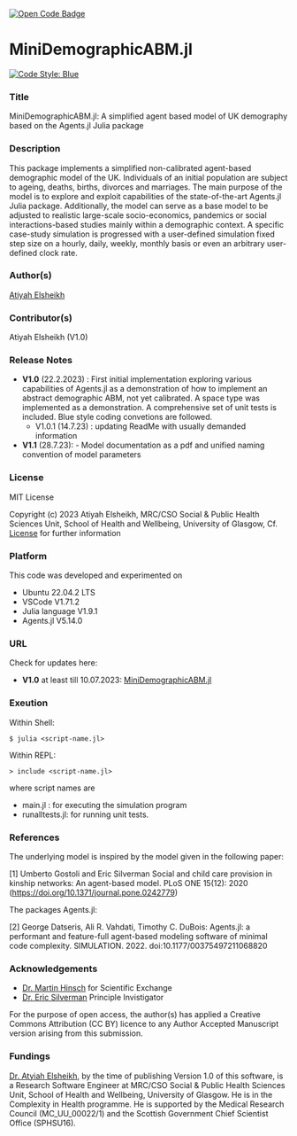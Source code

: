[![Open Code Badge](https://www.comses.net/static/images/icons/open-code-badge.png)](https://www.comses.net/codebases/e4727972-7bf7-4a30-9682-5c366e2ae067/releases/1.1.0/)

# MiniDemographicABM.jl 
[![Code Style: Blue](https://img.shields.io/badge/code%20style-blue-4495d1.svg)](https://github.com/invenia/BlueStyle)

### Title 
MiniDemographicABM.jl: A simplified agent based model of UK demography based on the Agents.jl Julia package   

### Description

This package implements a simplified non-calibrated agent-based demographic model of the UK. Individuals of an initial population are subject to ageing, deaths, births, divorces and marriages. The main purpose of the model is to explore and exploit capabilities of the state-of-the-art Agents.jl Julia package. Additionally, the model can serve as a base model to be adjusted to realistic large-scale socio-economics, pandemics or social interactions-based studies mainly within a demographic context. A specific case-study simulation is progressed with a user-defined simulation fixed step size on a hourly, daily, weekly, monthly basis or even an arbitrary user-defined clock rate.  

### Author(s) 
[Atiyah Elsheikh](https://www.gla.ac.uk/schools/healthwellbeing/staff/atiyahelsheikh/)

### Contributor(s)  
Atiyah Elsheikh (V1.0)  

### Release Notes 
- **V1.0** (22.2.2023) : First initial implementation exploring various capabilities of Agents.jl as a demonstration of how to implement an abstract demographic ABM, not yet calibrated. A space type was implemented as a demonstration. A comprehensive set of unit tests is included. Blue style coding convetions are followed. 
    - V1.0.1 (14.7.23) : updating ReadMe with usually demanded information
- **V1.1** (28.7.23): - Model documentation as a pdf and unified naming convention of model parameters

### License
MIT License

Copyright (c) 2023 Atiyah Elsheikh, MRC/CSO Social & Public Health Sciences Unit, School of Health and Wellbeing, University of Glasgow, Cf. [License](https://github.com/MRC-CSO-SPHSU/MiniDemographicABM.jl/blob/master/LICENSE) for further information

### Platform 
This code was developed and experimented on 
- Ubuntu 22.04.2 LTS
- VSCode V1.71.2
- Julia language V1.9.1
- Agents.jl V5.14.0

### URL 
Check for updates here: 
- **V1.0** at least till 10.07.2023: [MiniDemographicABM.jl](https://github.com/MRC-CSO-SPHSU/MiniDemographicABM.jl)

### Exeution 
Within Shell:

`$ julia <script-name.jl>`

Within REPL: 

`> include <script-name.jl>`

where script names are 
- main.jl : for executing the simulation program
- runalltests.jl: for running unit tests. 

### References
The underlying model is inspired by the model given in the following paper:   

[1] Umberto Gostoli and Eric Silverman Social and child care provision in kinship networks: An agent-based model. PLoS ONE 15(12): 2020 (https://doi.org/10.1371/journal.pone.0242779)

The packages Agents.jl: 

[2] George Datseris, Ali R. Vahdati, Timothy C. DuBois: Agents.jl: a performant and feature-full agent-based modeling software of minimal code complexity. SIMULATION. 2022. doi:10.1177/00375497211068820

### Acknowledgements  
- [Dr. Martin Hinsch](https://www.gla.ac.uk/schools/healthwellbeing/staff/martinhinsch/) for Scientific Exchange
- [Dr. Eric Silverman](https://www.gla.ac.uk/schools/healthwellbeing/staff/ericsilverman/) Principle Invistigator 

For the purpose of open access, the author(s) has applied a Creative Commons Attribution (CC BY) licence to any Author Accepted Manuscript version arising from this submission.

### Fundings 
[Dr. Atyiah Elsheikh](https://www.gla.ac.uk/schools/healthwellbeing/staff/atiyahelsheikh/), by the time of publishing Version 1.0 of this software, is a Research Software Engineer at MRC/CSO Social & Public Health Sciences Unit, School of Health and Wellbeing, University of Glasgow. He is in the Complexity in Health programme. He is supported  by the Medical Research Council (MC_UU_00022/1) and the Scottish Government Chief Scientist Office (SPHSU16). 
